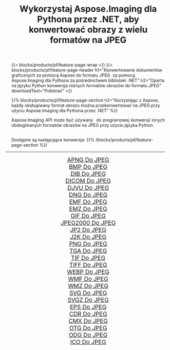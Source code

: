 ﻿---
title: Wykorzystaj Aspose.Imaging dla Pythona przez .NET, aby konwertować obrazy z wielu formatów na JPEG 
weight: 3920
url: /pl/python-net/conversion/to/jpeg 
lang: pl
langdirlevel: 2
locales: zh-hans,ja,it,ru,de,es,fr,nl,id,lt,pl,pt,vi,tr,ko,zh-hant,ar,hi,th,sv,cs,uk,he
description: Możesz użyć Aspose.Imaging dla Pythona za pośrednictwem biblioteki .NET, aby przekonwertować z różnych formatów na JPEG
---

{{< blocks/products/pf/feature-page-wrap >}}
{{< blocks/products/pf/feature-page-header h1="Konwertowanie dokumentów graficznych za pomocą Aspose do formatu JPEG  za pomocą Aspose.Imaging dla Pythona za pośrednictwem biblioteki .NET" h2="Oparta na języku Python konwersja różnych formatów obrazów do formatu JPEG" downloadText="Pobierać" >}}


{{% blocks/products/pf/feature-page-section  h2="Korzystając z Aspose, każdy obsługiwany format obrazu można przekonwertować na JPEG przy użyciu Aspose.Imaging dla Pythona przez .NET" %}}
<p align=justify>Aspose.Imaging API może być używany  do programowej konwersji innych obsługiwanych formatów obrazów na JPEG przy użyciu języka Python.</p>
<br/>
Dostępne są następujące konwersje:
{{% /blocks/products/pf/feature-page-section %}}
<div class="container-fluid productfamilypage bg-gray">
    <div class="convertypes bg-gray agp-content section">
        <div class="container">
		<hr style="margin-left:-20px;"/>
		<div class="row other-converters" style="gap: 10px;font-size: 19px;text-align:center;">
		    <div class='col-md-2 other-converter remove-lp remove-rp'><a href="/imaging/pl/python-net/conversion/apng-to-jpeg" style="padding:15px;">APNG Do JPEG</a></div>
<div class='col-md-2 other-converter remove-lp remove-rp'><a href="/imaging/pl/python-net/conversion/bmp-to-jpeg" style="padding:15px;">BMP Do JPEG</a></div>
<div class='col-md-2 other-converter remove-lp remove-rp'><a href="/imaging/pl/python-net/conversion/dib-to-jpeg" style="padding:15px;">DIB Do JPEG</a></div>
<div class='col-md-2 other-converter remove-lp remove-rp'><a href="/imaging/pl/python-net/conversion/dicom-to-jpeg" style="padding:15px;">DICOM Do JPEG</a></div>
<div class='col-md-2 other-converter remove-lp remove-rp'><a href="/imaging/pl/python-net/conversion/djvu-to-jpeg" style="padding:15px;">DJVU Do JPEG</a></div>
<div class='col-md-2 other-converter remove-lp remove-rp'><a href="/imaging/pl/python-net/conversion/dng-to-jpeg" style="padding:15px;">DNG Do JPEG</a></div>
<div class='col-md-2 other-converter remove-lp remove-rp'><a href="/imaging/pl/python-net/conversion/emf-to-jpeg" style="padding:15px;">EMF Do JPEG</a></div>
<div class='col-md-2 other-converter remove-lp remove-rp'><a href="/imaging/pl/python-net/conversion/emz-to-jpeg" style="padding:15px;">EMZ Do JPEG</a></div>
<div class='col-md-2 other-converter remove-lp remove-rp'><a href="/imaging/pl/python-net/conversion/gif-to-jpeg" style="padding:15px;">GIF Do JPEG</a></div>
<div class='col-md-2 other-converter remove-lp remove-rp'><a href="/imaging/pl/python-net/conversion/jpeg2000-to-jpeg" style="padding:15px;">JPEG2000 Do JPEG</a></div>
<div class='col-md-2 other-converter remove-lp remove-rp'><a href="/imaging/pl/python-net/conversion/jp2-to-jpeg" style="padding:15px;">JP2 Do JPEG</a></div>
<div class='col-md-2 other-converter remove-lp remove-rp'><a href="/imaging/pl/python-net/conversion/j2k-to-jpeg" style="padding:15px;">J2K Do JPEG</a></div>
<div class='col-md-2 other-converter remove-lp remove-rp'><a href="/imaging/pl/python-net/conversion/png-to-jpeg" style="padding:15px;">PNG Do JPEG</a></div>
<div class='col-md-2 other-converter remove-lp remove-rp'><a href="/imaging/pl/python-net/conversion/tga-to-jpeg" style="padding:15px;">TGA Do JPEG</a></div>
<div class='col-md-2 other-converter remove-lp remove-rp'><a href="/imaging/pl/python-net/conversion/tif-to-jpeg" style="padding:15px;">TIF Do JPEG</a></div>
<div class='col-md-2 other-converter remove-lp remove-rp'><a href="/imaging/pl/python-net/conversion/tiff-to-jpeg" style="padding:15px;">TIFF Do JPEG</a></div>
<div class='col-md-2 other-converter remove-lp remove-rp'><a href="/imaging/pl/python-net/conversion/webp-to-jpeg" style="padding:15px;">WEBP Do JPEG</a></div>
<div class='col-md-2 other-converter remove-lp remove-rp'><a href="/imaging/pl/python-net/conversion/wmf-to-jpeg" style="padding:15px;">WMF Do JPEG</a></div>
<div class='col-md-2 other-converter remove-lp remove-rp'><a href="/imaging/pl/python-net/conversion/wmz-to-jpeg" style="padding:15px;">WMZ Do JPEG</a></div>
<div class='col-md-2 other-converter remove-lp remove-rp'><a href="/imaging/pl/python-net/conversion/svg-to-jpeg" style="padding:15px;">SVG Do JPEG</a></div>
<div class='col-md-2 other-converter remove-lp remove-rp'><a href="/imaging/pl/python-net/conversion/svgz-to-jpeg" style="padding:15px;">SVGZ Do JPEG</a></div>
<div class='col-md-2 other-converter remove-lp remove-rp'><a href="/imaging/pl/python-net/conversion/eps-to-jpeg" style="padding:15px;">EPS Do JPEG</a></div>
<div class='col-md-2 other-converter remove-lp remove-rp'><a href="/imaging/pl/python-net/conversion/cdr-to-jpeg" style="padding:15px;">CDR Do JPEG</a></div>
<div class='col-md-2 other-converter remove-lp remove-rp'><a href="/imaging/pl/python-net/conversion/cmx-to-jpeg" style="padding:15px;">CMX Do JPEG</a></div>
<div class='col-md-2 other-converter remove-lp remove-rp'><a href="/imaging/pl/python-net/conversion/otg-to-jpeg" style="padding:15px;">OTG Do JPEG</a></div>
<div class='col-md-2 other-converter remove-lp remove-rp'><a href="/imaging/pl/python-net/conversion/odg-to-jpeg" style="padding:15px;">ODG Do JPEG</a></div>
<div class='col-md-2 other-converter remove-lp remove-rp'><a href="/imaging/pl/python-net/conversion/ico-to-jpeg" style="padding:15px;">ICO Do JPEG</a></div>
                </div>
        </div>
    </div>
</div>
<br/>

